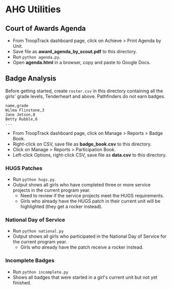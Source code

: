 # AHG Utilities

## Court of Awards Agenda

- From TroopTrack dashboard page, click on Achieve > Print Agenda by Unit.
- Save file as **award_agenda_by_scout.pdf** to this directory.
- Run `python agenda.py`.
- Open **agenda.html** in a browser, copy and paste to Google Docs.

## Badge Analysis

Before getting started, create `roster.csv` in this directory containing all the
girls' grade levels, Tenderheart and above.  Pathfinders do not earn badges.

```
name,grade
Wilma Flinstone,3
Jane Jetson,8
Betty Rubble,6
...
```

- From TroopTrack dashboard page, click on Manage > Reports > Badge Book.
- Right-click on CSV, save file as **badge_book.csv** to this directory.
- Click on Manage > Reports > Participation Book.
- Left-click Options, right-click CSV, save file as **data.csv** to this
directory.

### HUGS Patches

- Run `python hugs.py`.
- Output shows all girls who have completed three or more service projects in
the current program year.
    - Need to review if the service projects meet the HUGS requirements.
    - Girls who already have the HUGS patch in their current unit will be
      highlighted (they get a rocker instead).

### National Day of Service

- Run `python national.py`
- Output shows all girls who participated in the National Day of Service for the
  current program year.
    - Girls who already have the patch receive a rocker instead.

### Incomplete Badges

- Run `python incomplete.py`
- Shows all badges that were started in a girl's current unit but not yet
  finished.
